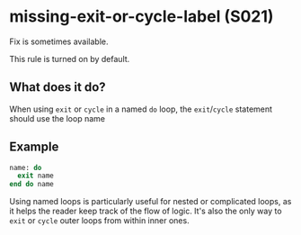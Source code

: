 # missing-exit-or-cycle-label (S021)
Fix is sometimes available.

This rule is turned on by default.

## What does it do?
When using `exit` or `cycle` in a named `do` loop, the `exit`/`cycle` statement
should use the loop name

## Example
```f90
name: do
  exit name
end do name
```

Using named loops is particularly useful for nested or complicated loops, as it
helps the reader keep track of the flow of logic. It's also the only way to `exit`
or `cycle` outer loops from within inner ones.